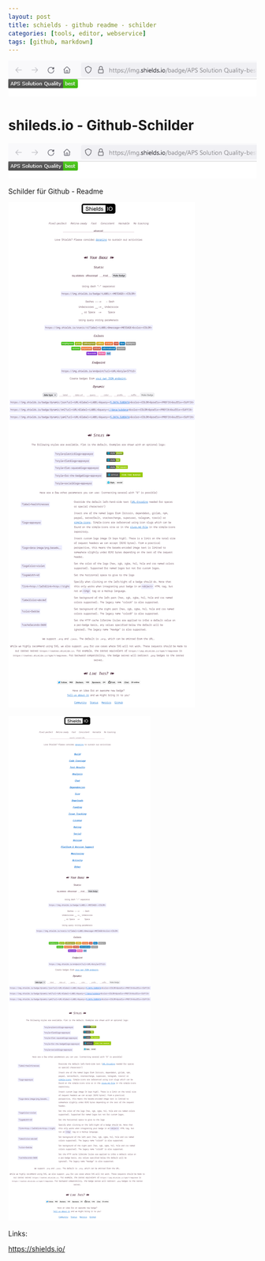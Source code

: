 ```yaml
---
layout: post
title: schields - github readme - schilder 
categories: [tools, editor, webservice]
tags: [github, markdown]
--- 
```


![](../pic/2021-12-03-09-11-53.png)

# shileds.io - Github-Schilder

![](../pic/2021-12-03-09-11-53.png)

Schilder für Github - Readme

![](../pic/2021-12-03-09-09-03.png)

![](../pic/2021-12-03-09-10-04.png)

Links:

https://shields.io/
